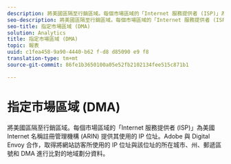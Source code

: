 ```yaml
---
description: 將美國區隔至行銷區域。每個市場區域的「Internet 服務提供者 (ISP)」為美國 Internet 名稱註冊管理機構 (ARIN) 提供其使用的 IP 位址。Adobe 與 Digital Envoy 合作，取得將網站訪客所使用的 IP 位址與該位址的所在城市、州、郵遞區號和 DMA 進行比對的地域劃分資料。
seo-description: 將美國區隔至行銷區域。每個市場區域的「Internet 服務提供者 (ISP)」為美國 Internet 名稱註冊管理機構 (ARIN) 提供其使用的 IP 位址。Adobe 與 Digital Envoy 合作，取得將網站訪客所使用的 IP 位址與該位址的所在城市、州、郵遞區號和 DMA 進行比對的地域劃分資料。
seo-title: 指定市場區域 (DMA)
solution: Analytics
title: 指定市場區域 (DMA)
topic: 報表
uuid: c1fea458-9a90-4440-b62 f-d8 d85090 e9 f8
translation-type: tm+mt
source-git-commit: 86fe1b3650100a05e52fb2102134fee515c871b1

---
```



# 指定市場區域 (DMA)

將美國區隔至行銷區域。每個市場區域的「Internet 服務提供者 (ISP)」為美國 Internet 名稱註冊管理機構 (ARIN) 提供其使用的 IP 位址。Adobe 與 Digital Envoy 合作，取得將網站訪客所使用的 IP 位址與該位址的所在城市、州、郵遞區號和 DMA 進行比對的地域劃分資料。

